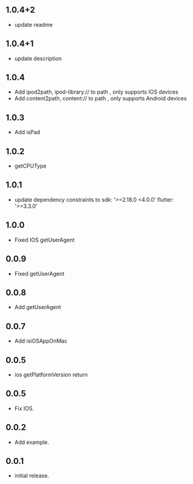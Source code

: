 ## 1.0.4+2

* update readme

## 1.0.4+1

* update description

## 1.0.4

* Add ipod2path, ipod-library:// to path , only supports IOS devices
* Add content2path, content:// to path , only supports Android devices

## 1.0.3

* Add isPad

## 1.0.2

* getCPUType

## 1.0.1

* update dependency constraints to sdk: '>=2.18.0 <4.0.0' flutter: '>=3.3.0'

## 1.0.0

* Fixed IOS getUserAgent

## 0.0.9

* Fixed getUserAgent

## 0.0.8

* Add getUserAgent

## 0.0.7

* Add isiOSAppOnMac

## 0.0.5

* ios getPlatformVersion return

## 0.0.5

* Fix IOS.

## 0.0.2

* Add example.

## 0.0.1

* initial release.
